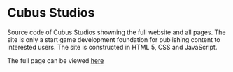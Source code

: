 <h1>Cubus Studios</h1>

<p>
    Source code of Cubus Studios showning the full website and all pages.
   The site is only a start game development foundation for publishing content to interested users.
   The site is constructed in HTML 5, CSS and JavaScript.

   The full page can be viewed <a href ="https://www.cubusstudios.com/">here</a>
</p>
